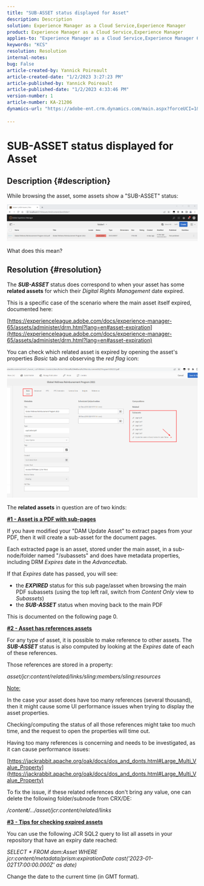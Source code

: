 ```yaml
---
title: "SUB-ASSET status displayed for Asset"
description: Description
solution: Experience Manager as a Cloud Service,Experience Manager
product: Experience Manager as a Cloud Service,Experience Manager
applies-to: "Experience Manager as a Cloud Service,Experience Manager 6.5,Experience Manager"
keywords: "KCS"
resolution: Resolution
internal-notes: 
bug: False
article-created-by: Yannick Poireault
article-created-date: "1/2/2023 3:27:23 PM"
article-published-by: Yannick Poireault
article-published-date: "1/2/2023 4:33:46 PM"
version-number: 1
article-number: KA-21206
dynamics-url: "https://adobe-ent.crm.dynamics.com/main.aspx?forceUCI=1&pagetype=entityrecord&etn=knowledgearticle&id=b9a935ed-b18a-ed11-81ac-6045bd006ce9"

---
```

# SUB-ASSET status displayed for Asset

## Description {#description}


While browsing the asset, some assets show a "SUB-ASSET" status:

![](assets/___798b0791-ba8a-ed11-81ac-6045bd006ce9___.png)

What does this mean?


## Resolution {#resolution}


The <b>*SUB-ASSET</b>* status does correspond to when your asset has some <b>related assets</b> for which their *Digital Rights Management* date expired.

This is a specific case of the scenario where the main asset itself expired, documented here:

[https://experienceleague.adobe.com/docs/experience-manager-65/assets/administer/drm.html?lang=en#asset-expiration](https://experienceleague.adobe.com/docs/experience-manager-65/assets/administer/drm.html?lang=en#asset-expiration)

You can check which related asset is expired by opening the asset's properties *Basic* tab and observing the *red flag* icon:

![](assets/6269940b-b98a-ed11-81ac-6045bd006ce9.png)



The <b>related assets</b> in question are of two kinds:

<u><b>#1 - Asset is a PDF with sub-pages</b></u>

If you have modified your "DAM Update Asset" to extract pages from your PDF, then it will create a sub-asset for the document pages.

Each extracted page is an asset, stored under the main asset, in a sub-node/folder named "/subassets" and does have metadata properties, including DRM *Expires* date in the *Advanced*tab.

If that *Expires* date has passed, you will see:

- the <b>*EXPIRED</b>* status for this sub page/asset when browsing the main PDF subassets (using the top left rail, switch from *Content Only* view to *Subassets*)
- the <b>*SUB-ASSET</b>* status when moving back to the main PDF


This is documented on the following page 0.



<u><b>#2 - Asset has references assets</b></u>

For any type of asset, it is possible to make reference to other assets. The <b>*SUB-ASSET</b>* status is also computed by looking at the *Expires* date of each of these references.

Those references are stored in a property:

*asset/jcr:content/related/links/sling:members/sling:resources*

<u>Note:</u>

In the case your asset does have too many references (several thousand), then it might cause some UI performance issues when trying to display the asset properties.

Checking/computing the status of all those references might take too much time, and the request to open the properties will time out.

Having too many references is concerning and needs to be investigated, as it can cause performance issues:

[https://jackrabbit.apache.org/oak/docs/dos_and_donts.html#Large_Multi_Value_Property](https://jackrabbit.apache.org/oak/docs/dos_and_donts.html#Large_Multi_Value_Property)

To fix the issue, if these related references don't bring any value, one can delete the following folder/subnode from CRX/DE:

*/conten<b>t</b>/.../asset/jcr:content/related/links*



<u><b>#3 - Tips for checking expired assets</b></u>

You can use the following JCR SQL2 query to list all assets in your repository that have an expiry date reached:

*SELECT \* FROM dam:Asset WHERE jcr:content/metadata/prism:expirationDate  cast('2023-01-02T17:00:00.000Z' as date)*



Change the date to the current time (in GMT format).
